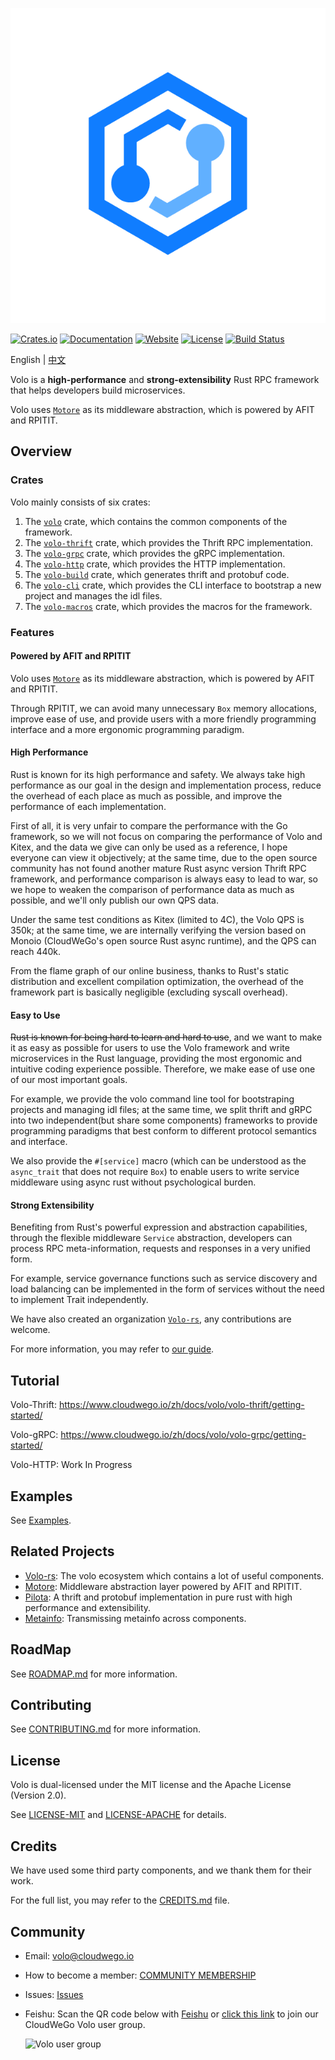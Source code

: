 ![Volo](https://github.com/cloudwego/volo/raw/main/.github/assets/logo.png?sanitize=true)

[![Crates.io](https://img.shields.io/crates/v/volo)](https://crates.io/crates/volo)
[![Documentation](https://docs.rs/volo/badge.svg)](https://docs.rs/volo)
[![Website](https://img.shields.io/website?up_message=cloudwego&url=https%3A%2F%2Fwww.cloudwego.io%2F)](https://www.cloudwego.io/)
[![License](https://img.shields.io/crates/l/volo)](#license)
[![Build Status][actions-badge]][actions-url]

[actions-badge]: https://github.com/cloudwego/volo/actions/workflows/ci.yaml/badge.svg
[actions-url]: https://github.com/cloudwego/volo/actions

English | [中文](README-zh_cn.md)

Volo is a **high-performance** and **strong-extensibility** Rust RPC framework that helps developers build microservices.

Volo uses [`Motore`][motore] as its middleware abstraction, which is powered by AFIT and RPITIT.

## Overview

### Crates

Volo mainly consists of six crates:

1. The [`volo`][volo] crate, which contains the common components of the framework.
2. The [`volo-thrift`][volo-thrift] crate, which provides the Thrift RPC implementation.
3. The [`volo-grpc`][volo-grpc] crate, which provides the gRPC implementation.
4. The [`volo-http`][volo-http] crate, which provides the HTTP implementation.
5. The [`volo-build`][volo-build] crate, which generates thrift and protobuf code.
6. The [`volo-cli`][volo-cli] crate, which provides the CLI interface to bootstrap a new project and manages the idl files.
7. The [`volo-macros`][volo-macros] crate, which provides the macros for the framework.

### Features

#### Powered by AFIT and RPITIT

Volo uses [`Motore`][motore] as its middleware abstraction, which is powered by AFIT and RPITIT.

Through RPITIT, we can avoid many unnecessary `Box` memory allocations, improve ease of use, and provide users with a more friendly programming interface and a more ergonomic programming paradigm.

#### High Performance

Rust is known for its high performance and safety. We always take high performance as our goal in the design and implementation process, reduce the overhead of each place as much as possible, and improve the performance of each implementation.

First of all, it is very unfair to compare the performance with the Go framework, so we will not focus on comparing the performance of Volo and Kitex, and the data we give can only be used as a reference, I hope everyone can view it objectively; at the same time, due to the open source community has not found another mature Rust async version Thrift RPC framework, and performance comparison is always easy to lead to war, so we hope to weaken the comparison of performance data as much as possible, and we'll only publish our own QPS data.

Under the same test conditions as Kitex (limited to 4C), the Volo QPS is 350k; at the same time, we are internally verifying the version based on Monoio (CloudWeGo's open source Rust async runtime), and the QPS can reach 440k.

From the flame graph of our online business, thanks to Rust's static distribution and excellent compilation optimization, the overhead of the framework part is basically negligible (excluding syscall overhead).

#### Easy to Use

~~Rust is known for being hard to learn and hard to use~~, and we want to make it as easy as possible for users to use the Volo framework and write microservices in the Rust language, providing the most ergonomic and intuitive coding experience possible. Therefore, we make ease of use one of our most important goals.

For example, we provide the volo command line tool for bootstraping projects and managing idl files; at the same time, we split thrift and gRPC into two independent(but share some components) frameworks to provide programming paradigms that best conform to different protocol semantics and interface.

We also provide the `#[service]` macro (which can be understood as the `async_trait` that does not require `Box`) to enable users to write service middleware using async rust without psychological burden.

#### Strong Extensibility

Benefiting from Rust's powerful expression and abstraction capabilities, through the flexible middleware `Service` abstraction, developers can process RPC meta-information, requests and responses in a very unified form.

For example, service governance functions such as service discovery and load balancing can be implemented in the form of services without the need to implement Trait independently.

We have also created an organization [`Volo-rs`][volo-rs], any contributions are welcome.

For more information, you may refer to [our guide](https://www.cloudwego.io/zh/docs/volo/guide/).

## Tutorial

Volo-Thrift: <https://www.cloudwego.io/zh/docs/volo/volo-thrift/getting-started/>

Volo-gRPC: <https://www.cloudwego.io/zh/docs/volo/volo-grpc/getting-started/>

Volo-HTTP: Work In Progress

## Examples

See [Examples][examples].

## Related Projects

- [Volo-rs][volo-rs]: The volo ecosystem which contains a lot of useful components.
- [Motore][motore]: Middleware abstraction layer powered by AFIT and RPITIT.
- [Pilota][pilota]: A thrift and protobuf implementation in pure rust with high performance and extensibility.
- [Metainfo][metainfo]: Transmissing metainfo across components.

## RoadMap

See [ROADMAP.md](https://github.com/cloudwego/volo/blob/main/ROADMAP.md) for more information.

## Contributing

See [CONTRIBUTING.md](https://github.com/cloudwego/volo/blob/main/CONTRIBUTING.md) for more information.

## License

Volo is dual-licensed under the MIT license and the Apache License (Version 2.0).

See [LICENSE-MIT](https://github.com/cloudwego/volo/blob/main/LICENSE-MIT) and [LICENSE-APACHE](https://github.com/cloudwego/volo/blob/main/LICENSE-APACHE) for details.

## Credits

We have used some third party components, and we thank them for their work.

For the full list, you may refer to the [CREDITS.md](https://github.com/cloudwego/volo/blob/main/CREDITS.md) file.

## Community

- Email: [volo@cloudwego.io](mailto:volo@cloudwego.io)
- How to become a member: [COMMUNITY MEMBERSHIP](https://github.com/cloudwego/community/blob/main/COMMUNITY_MEMBERSHIP.md)
- Issues: [Issues](https://github.com/cloudwego/volo/issues)
- Feishu: Scan the QR code below with [Feishu](https://www.feishu.cn/) or [click this link](https://applink.feishu.cn/client/chat/chatter/add_by_link?link_token=b34v5470-8e4d-4c7d-bf50-8b2917af026b) to join our CloudWeGo Volo user group.

  <img src="https://github.com/cloudwego/volo/raw/main/.github/assets/volo-feishu-user-group.png" alt="Volo user group" width="50%" height="50%" />

[volo-rs]: https://github.com/volo-rs
[motore]: https://github.com/cloudwego/motore
[pilota]: https://github.com/cloudwego/pilota
[metainfo]: https://github.com/cloudwego/metainfo
[volo]: https://docs.rs/volo
[volo-thrift]: https://docs.rs/volo-thrift
[volo-grpc]: https://docs.rs/volo-grpc
[volo-http]: https://docs.rs/volo-http
[volo-build]: https://docs.rs/volo-build
[volo-cli]: https://crates.io/crates/volo-cli
[volo-macros]: https://docs.rs/volo-macros
[examples]: https://github.com/cloudwego/volo/tree/main/examples
